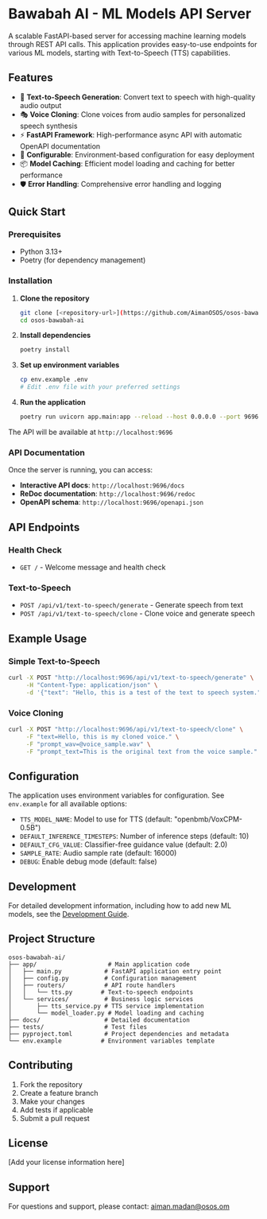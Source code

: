 # Bawabah AI - ML Models API Server

A scalable FastAPI-based server for accessing machine learning models through REST API calls. This application provides easy-to-use endpoints for various ML models, starting with Text-to-Speech (TTS) capabilities.

## Features

- 🎤 **Text-to-Speech Generation**: Convert text to speech with high-quality audio output
- 🎭 **Voice Cloning**: Clone voices from audio samples for personalized speech synthesis
- ⚡ **FastAPI Framework**: High-performance async API with automatic OpenAPI documentation
- 🔧 **Configurable**: Environment-based configuration for easy deployment
- 📦 **Model Caching**: Efficient model loading and caching for better performance
- 🛡️ **Error Handling**: Comprehensive error handling and logging

## Quick Start

### Prerequisites

- Python 3.13+
- Poetry (for dependency management)

### Installation

1. **Clone the repository**
   ```bash
   git clone [<repository-url>](https://github.com/AimanOSOS/osos-bawabah-ai.git)
   cd osos-bawabah-ai
   ```

2. **Install dependencies**
   ```bash
   poetry install
   ```

3. **Set up environment variables**
   ```bash
   cp env.example .env
   # Edit .env file with your preferred settings
   ```

4. **Run the application**
   ```bash
   poetry run uvicorn app.main:app --reload --host 0.0.0.0 --port 9696
   ```

The API will be available at `http://localhost:9696`

### API Documentation

Once the server is running, you can access:
- **Interactive API docs**: `http://localhost:9696/docs`
- **ReDoc documentation**: `http://localhost:9696/redoc`
- **OpenAPI schema**: `http://localhost:9696/openapi.json`

## API Endpoints

### Health Check
- `GET /` - Welcome message and health check

### Text-to-Speech
- `POST /api/v1/text-to-speech/generate` - Generate speech from text
- `POST /api/v1/text-to-speech/clone` - Clone voice and generate speech

## Example Usage

### Simple Text-to-Speech

```bash
curl -X POST "http://localhost:9696/api/v1/text-to-speech/generate" \
     -H "Content-Type: application/json" \
     -d '{"text": "Hello, this is a test of the text to speech system."}'
```

### Voice Cloning

```bash
curl -X POST "http://localhost:9696/api/v1/text-to-speech/clone" \
     -F "text=Hello, this is my cloned voice." \
     -F "prompt_wav=@voice_sample.wav" \
     -F "prompt_text=This is the original text from the voice sample."
```

## Configuration

The application uses environment variables for configuration. See `env.example` for all available options:

- `TTS_MODEL_NAME`: Model to use for TTS (default: "openbmb/VoxCPM-0.5B")
- `DEFAULT_INFERENCE_TIMESTEPS`: Number of inference steps (default: 10)
- `DEFAULT_CFG_VALUE`: Classifier-free guidance value (default: 2.0)
- `SAMPLE_RATE`: Audio sample rate (default: 16000)
- `DEBUG`: Enable debug mode (default: false)

## Development

For detailed development information, including how to add new ML models, see the [Development Guide](docs/development.md).

## Project Structure

```
osos-bawabah-ai/
├── app/                    # Main application code
│   ├── main.py            # FastAPI application entry point
│   ├── config.py          # Configuration management
│   ├── routers/           # API route handlers
│   │   └── tts.py        # Text-to-speech endpoints
│   └── services/          # Business logic services
│       ├── tts_service.py # TTS service implementation
│       └── model_loader.py # Model loading and caching
├── docs/                  # Detailed documentation
├── tests/                 # Test files
├── pyproject.toml         # Project dependencies and metadata
└── env.example           # Environment variables template
```

## Contributing

1. Fork the repository
2. Create a feature branch
3. Make your changes
4. Add tests if applicable
5. Submit a pull request

## License

[Add your license information here]

## Support


For questions and support, please contact: aiman.madan@osos.om
